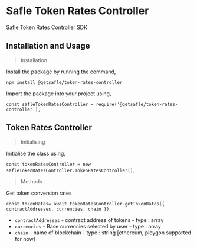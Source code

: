 # **Safle Token Rates Controller**

Safle Token Rates Controller SDK


## **Installation and Usage**

> Installation

Install the package by running the command,

`npm install @getsafle/token-rates-controller`

Import the package into your project using,

`const safleTokenRatesController = require('@getsafle/token-rates-controller');`

## **Token Rates Controller**

> Initialising

Initialise the class using,

`const tokenRatesController = new safleTokenRatesController.TokenRatesController();` 

> Methods

Get token conversion rates

`const tokenRates= await tokenRatesController.getTokenRates({ contractAddresses, currencies, chain })`

* `contractAddresses` - contract address of tokens - type : array 
* `currencies` - Base currencies selected by user - type : array
* `chain` - name of blockchain - type : string [ethereum, ploygon supported for now]